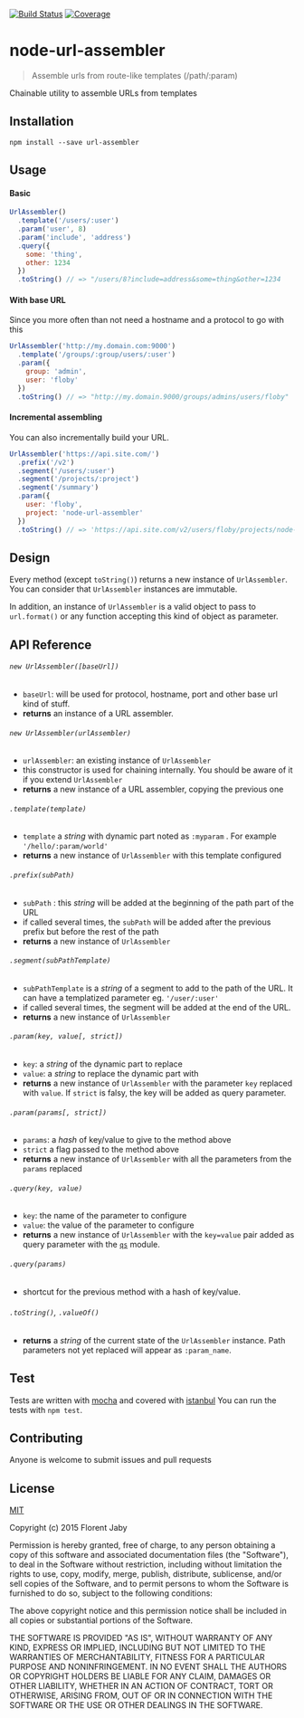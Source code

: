 [![Build Status][travis-image]][travis-url] [![Coverage][coveralls-image]][coveralls-url]

node-url-assembler
==================

> Assemble urls from route-like templates (/path/:param) 

Chainable utility to assemble URLs from templates

Installation
------------

    npm install --save url-assembler

Usage
-----

#### Basic

```javascript
UrlAssembler()
  .template('/users/:user')
  .param('user', 8)
  .param('include', 'address')
  .query({
    some: 'thing',
    other: 1234
  })
  .toString() // => "/users/8?include=address&some=thing&other=1234
```

#### With base URL

Since you more often than not need a hostname and a protocol to go with this

```javascript
UrlAssembler('http://my.domain.com:9000')
  .template('/groups/:group/users/:user')
  .param({
    group: 'admin',
    user: 'floby'
  })
  .toString() // => "http://my.domain.9000/groups/admins/users/floby"
```

#### Incremental assembling

You can also incrementally build your URL.

```javascript
UrlAssembler('https://api.site.com/')
  .prefix('/v2')
  .segment('/users/:user')
  .segment('/projects/:project')
  .segment('/summary')
  .param({
    user: 'floby',
    project: 'node-url-assembler'
  })
  .toString() // => 'https://api.site.com/v2/users/floby/projects/node-url-assembler/summary'
```

Design
------

Every method (except `toString()`) returns a new instance of `UrlAssembler`. You can
consider that `UrlAssembler` instances are immutable.

In addition, an instance of `UrlAssembler` is a valid object to pass
to `url.format()` or any function accepting this kind of object as
parameter.


API Reference
-------------

###### `new UrlAssembler([baseUrl])`
- `baseUrl`: will be used for protocol, hostname, port and other base url kind of stuff.
- **returns** an instance of a URL assembler.

###### `new UrlAssembler(urlAssembler)`
- `urlAssembler`: an existing instance of `UrlAssembler`
- this constructor is used for chaining internally. You should be aware of it if you extend `UrlAssembler`
- **returns** a new instance of a URL assembler, copying the previous one

###### `.template(template)`
- `template` a *string* with dynamic part noted as `:myparam` . For example `'/hello/:param/world'`
- **returns** a new instance of `UrlAssembler` with this template configured

###### `.prefix(subPath)`
- `subPath` : this *string* will be added at the beginning of the path part of the URL
- if called several times, the `subPath` will be added after the previous prefix but before the rest of the path
- **returns** a new instance of `UrlAssembler`

###### `.segment(subPathTemplate)`
- `subPathTemplate` is a *string* of a segment to add to the path of the URL. It can have a templatized parameter eg. `'/user/:user'`
- if called several times, the segment will be added at the end of the URL.
- **returns** a new instance of `UrlAssembler`

###### `.param(key, value[, strict])`
- `key`: a *string* of the dynamic part to replace
- `value`: a *string* to replace the dynamic part with
- **returns** a new instance of `UrlAssembler` with the parameter `key` replaced with `value`.
If `strict` is falsy, the key will be added as query parameter.

###### `.param(params[, strict])`
- `params`: a *hash* of key/value to give to the method above
- `strict` a flag passed to the method above
- **returns** a new instance of `UrlAssembler` with all the parameters from the `params` replaced

###### `.query(key, value)`
- `key`: the name of the parameter to configure
- `value`: the value of the parameter to configure
- **returns** a new instance of `UrlAssembler` with the `key=value` pair added as
query parameter with the [`qs`](https://www.npmjs.com/package/qs) module.

###### `.query(params)`
- shortcut for the previous method with a hash of key/value.

###### `.toString()`, `.valueOf()`
- **returns** a *string* of the current state of the `UrlAssembler` instance. Path parameters not yet replaced will appear as `:param_name`.

Test
----

Tests are written with [mocha][mocha-url] and covered with [istanbul][istanbul-url]
You can run the tests with `npm test`.

Contributing
------------

Anyone is welcome to submit issues and pull requests


License
-------

[MIT](http://opensource.org/licenses/MIT)

Copyright (c) 2015 Florent Jaby

Permission is hereby granted, free of charge, to any person obtaining a copy of this software and associated documentation files (the "Software"), to deal in the Software without restriction, including without limitation the rights to use, copy, modify, merge, publish, distribute, sublicense, and/or sell copies of the Software, and to permit persons to whom the Software is furnished to do so, subject to the following conditions:

The above copyright notice and this permission notice shall be included in all copies or substantial portions of the Software.

THE SOFTWARE IS PROVIDED "AS IS", WITHOUT WARRANTY OF ANY KIND, EXPRESS OR IMPLIED, INCLUDING BUT NOT LIMITED TO THE WARRANTIES OF MERCHANTABILITY, FITNESS FOR A PARTICULAR PURPOSE AND NONINFRINGEMENT. IN NO EVENT SHALL THE AUTHORS OR COPYRIGHT HOLDERS BE LIABLE FOR ANY CLAIM, DAMAGES OR OTHER LIABILITY, WHETHER IN AN ACTION OF CONTRACT, TORT OR OTHERWISE, ARISING FROM, OUT OF OR IN CONNECTION WITH THE SOFTWARE OR THE USE OR OTHER DEALINGS IN THE SOFTWARE.


[travis-image]: http://img.shields.io/travis/Floby/node-url-assembler/master.svg?style=flat
[travis-url]: https://travis-ci.org/Floby/node-url-assembler
[coveralls-image]: http://img.shields.io/coveralls/Floby/node-url-assembler/master.svg?style=flat
[coveralls-url]: https://coveralls.io/r/Floby/node-url-assembler
[mocha-url]: https://github.com/visionmedia/mocha
[istanbul-url]: https://github.com/gotwarlost/istanbul
